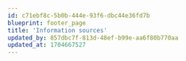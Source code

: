 ```yaml
---
id: c71ebf8c-5b0b-444e-93f6-dbc44e36fd7b
blueprint: footer_page
title: 'Information sources'
updated_by: 857dbc7f-813d-48ef-b99e-aa6f80b770aa
updated_at: 1704667527
---
```

